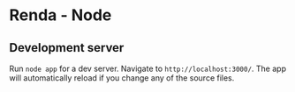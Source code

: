 # Renda - Node

## Development server

Run `node app` for a dev server. Navigate to `http://localhost:3000/`. The app will automatically reload if you change any of the source files.


